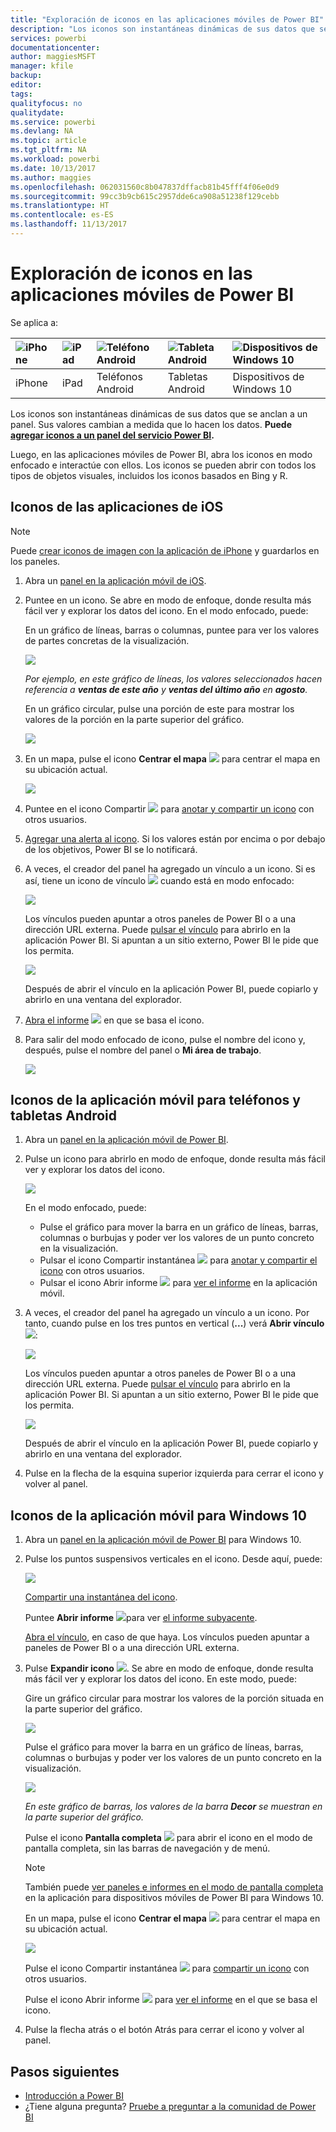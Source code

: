 ```yaml
---
title: "Exploración de iconos en las aplicaciones móviles de Power BI"
description: "Los iconos son instantáneas dinámicas de sus datos que se anclan a un panel. Obtenga más información sobre cómo interactuar con iconos de las aplicaciones móviles de Power BI."
services: powerbi
documentationcenter: 
author: maggiesMSFT
manager: kfile
backup: 
editor: 
tags: 
qualityfocus: no
qualitydate: 
ms.service: powerbi
ms.devlang: NA
ms.topic: article
ms.tgt_pltfrm: NA
ms.workload: powerbi
ms.date: 10/13/2017
ms.author: maggies
ms.openlocfilehash: 062031560c8b047837dffacb81b45fff4f06e0d9
ms.sourcegitcommit: 99cc3b9cb615c2957dde6ca908a51238f129cebb
ms.translationtype: HT
ms.contentlocale: es-ES
ms.lasthandoff: 11/13/2017
---
```

# <a name="explore-tiles-in-the-power-bi-mobile-apps"></a>Exploración de iconos en las aplicaciones móviles de Power BI
Se aplica a:

| ![iPhone](media/mobile-tiles-in-the-mobile-apps/iphone-logo-50-px.png) | ![iPad](media/mobile-tiles-in-the-mobile-apps/ipad-logo-50-px.png) | ![Teléfono Android](media/mobile-tiles-in-the-mobile-apps/android-phone-logo-50-px.png) | ![Tableta Android](media/mobile-tiles-in-the-mobile-apps/android-tablet-logo-50-px.png) | ![Dispositivos de Windows 10](media/mobile-tiles-in-the-mobile-apps/win-10-logo-50-px.png) |
|:--- |:--- |:--- |:--- |:--- |
| iPhone |iPad |Teléfonos Android |Tabletas Android |Dispositivos de Windows 10 |

Los iconos son instantáneas dinámicas de sus datos que se anclan a un panel. Sus valores cambian a medida que lo hacen los datos. **Puede [agregar iconos a un panel del servicio Power BI](service-dashboard-tiles.md).** 

Luego, en las aplicaciones móviles de Power BI, abra los iconos en modo enfocado e interactúe con ellos. Los iconos se pueden abrir con todos los tipos de objetos visuales, incluidos los iconos basados en Bing y R.

## <a name="tiles-in-the-ios-apps"></a>Iconos de las aplicaciones de iOS
> [!NOTE]
> Puede [crear iconos de imagen con la aplicación de iPhone](mobile-iphone-app-get-started.md) y guardarlos en los paneles.
> 
> 

1. Abra un [panel en la aplicación móvil de iOS](mobile-apps-view-dashboard.md).
2. Puntee en un icono. Se abre en modo de enfoque, donde resulta más fácil ver y explorar los datos del icono. En el modo enfocado, puede:
   
   En un gráfico de líneas, barras o columnas, puntee para ver los valores de partes concretas de la visualización.
   
    ![](media/mobile-tiles-in-the-mobile-apps/power-bi-iphone-line-tile-values.png)
   
   *Por ejemplo, en este gráfico de líneas, los valores seleccionados hacen referencia a **ventas de este año** y **ventas del último año** en **agosto**.*  
   
   En un gráfico circular, pulse una porción de este para mostrar los valores de la porción en la parte superior del gráfico.  
   
   ![](media/mobile-tiles-in-the-mobile-apps/power-bi-ipad-tile-pie.png)
3. En un mapa, pulse el icono **Centrar el mapa** ![](media/mobile-tiles-in-the-mobile-apps/power-bi-center-map-icon.png) para centrar el mapa en su ubicación actual.
   
     ![](media/mobile-tiles-in-the-mobile-apps/power-bi-ipad-center-map.png)
4. Puntee en el icono Compartir ![](media/mobile-tiles-in-the-mobile-apps/power-bi-iphone-share-icon.png) para [anotar y compartir un icono](mobile-annotate-and-share-a-tile-from-the-mobile-apps.md) con otros usuarios.
5. [Agregar una alerta al icono](mobile-set-data-alerts-in-the-mobile-apps.md). Si los valores están por encima o por debajo de los objetivos, Power BI se lo notificará.
6. A veces, el creador del panel ha agregado un vínculo a un icono. Si es así, tiene un icono de vínculo ![](media/mobile-tiles-in-the-mobile-apps/power-bi-iphone-link-icon.png) cuando está en modo enfocado:
   
    ![](media/mobile-tiles-in-the-mobile-apps/power-bi-iphone-tile-link.png)
   
    Los vínculos pueden apuntar a otros paneles de Power BI o a una dirección URL externa. Puede [pulsar el vínculo](service-dashboard-edit-tile.md#hyperlink) para abrirlo en la aplicación Power BI. Si apuntan a un sitio externo, Power BI le pide que los permita.
   
    ![](media/mobile-tiles-in-the-mobile-apps/pbi_andr_openlinkmessage.png)
   
    Después de abrir el vínculo en la aplicación Power BI, puede copiarlo y abrirlo en una ventana del explorador.
7. [Abra el informe](mobile-reports-in-the-mobile-apps.md) ![](media/mobile-tiles-in-the-mobile-apps/power-bi-ipad-open-report-icon.png) en que se basa el icono.
8. Para salir del modo enfocado de icono, pulse el nombre del icono y, después, pulse el nombre del panel o **Mi área de trabajo**.
   
    ![](media/mobile-tiles-in-the-mobile-apps/power-bi-ipad-tile-breadcrumb.png)

## <a name="tiles-in-the-mobile-app-for-android-phones-and-tablets"></a>Iconos de la aplicación móvil para teléfonos y tabletas Android
1. Abra un [panel en la aplicación móvil de Power BI](mobile-apps-view-dashboard.md).
2. Pulse un icono para abrirlo en modo de enfoque, donde resulta más fácil ver y explorar los datos del icono.
   
   ![](media/mobile-tiles-in-the-mobile-apps/power-bi-android-tablet-tile.png)
   
    En el modo enfocado, puede:
   
   * Pulse el gráfico para mover la barra en un gráfico de líneas, barras, columnas o burbujas y poder ver los valores de un punto concreto en la visualización.  
   * Pulsar el icono Compartir instantánea ![](media/mobile-tiles-in-the-mobile-apps/pbi_andr_sharesnapicon.png) para [anotar y compartir el icono](mobile-annotate-and-share-a-tile-from-the-mobile-apps.md) con otros usuarios.
   * Pulsar el icono Abrir informe ![](media/mobile-tiles-in-the-mobile-apps/power-bi-android-tablet-open-report-icon.png) para [ver el informe](mobile-reports-in-the-mobile-apps.md) en la aplicación móvil.
3. A veces, el creador del panel ha agregado un vínculo a un icono. Por tanto, cuando pulse en los tres puntos en vertical (**...**) verá **Abrir vínculo** ![](media/mobile-tiles-in-the-mobile-apps/power-bi-iphone-link-icon.png):
   
    ![](media/mobile-tiles-in-the-mobile-apps/power-bi-android-tile-link.png)
   
    Los vínculos pueden apuntar a otros paneles de Power BI o a una dirección URL externa. Puede [pulsar el vínculo](service-dashboard-edit-tile.md#hyperlink) para abrirlo en la aplicación Power BI. Si apuntan a un sitio externo, Power BI le pide que los permita.
   
    ![](media/mobile-tiles-in-the-mobile-apps/pbi_andr_openlinkmessage.png)
   
    Después de abrir el vínculo en la aplicación Power BI, puede copiarlo y abrirlo en una ventana del explorador.
4. Pulse en la flecha de la esquina superior izquierda para cerrar el icono y volver al panel.

## <a name="tiles-in-the-windows-10-mobile-app"></a>Iconos de la aplicación móvil para Windows 10
1. Abra un [panel en la aplicación móvil de Power BI](mobile-apps-view-dashboard.md) para Windows 10.
2. Pulse los puntos suspensivos verticales en el icono. Desde aquí, puede: 
   
    ![](media/mobile-tiles-in-the-mobile-apps/pbi_win10tileellpslink.png)
   
    [Compartir una instantánea del icono](mobile-share-tile-windows-10-phone-app.md).
   
    Puntee **Abrir informe** ![](media/mobile-tiles-in-the-mobile-apps/power-bi-ipad-open-report-icon.png)para ver [el informe subyacente](mobile-reports-in-the-mobile-apps.md).
   
    [Abra el vínculo](service-dashboard-edit-tile.md#hyperlink), en caso de que haya. Los vínculos pueden apuntar a paneles de Power BI o a una dirección URL externa.
3. Pulse **Expandir icono** ![](media/mobile-tiles-in-the-mobile-apps/power-bi-windows-10-focus-mode-icon.png). Se abre en modo de enfoque, donde resulta más fácil ver y explorar los datos del icono. En este modo, puede:
   
   Gire un gráfico circular para mostrar los valores de la porción situada en la parte superior del gráfico.  
   
   ![](media/mobile-tiles-in-the-mobile-apps/power-bi-windows-10-pie-focus-mode.png)
   
   Pulse el gráfico para mover la barra en un gráfico de líneas, barras, columnas o burbujas y poder ver los valores de un punto concreto en la visualización.  
   
   ![](media/mobile-tiles-in-the-mobile-apps/pbi_win10ph_bartile0316.png)
   
   *En este gráfico de barras, los valores de la barra **Decor** se muestran en la parte superior del gráfico.*
   
   Pulse el icono **Pantalla completa** ![](media/mobile-tiles-in-the-mobile-apps/power-bi-full-screen-icon.png) para abrir el icono en el modo de pantalla completa, sin las barras de navegación y de menú.
   
   > [!NOTE]
   > También puede [ver paneles e informes en el modo de pantalla completa](mobile-windows-10-app-presentation-mode.md) en la aplicación para dispositivos móviles de Power BI para Windows 10.
   > 
   > 
   
   En un mapa, pulse el icono **Centrar el mapa** ![](media/mobile-tiles-in-the-mobile-apps/power-bi-center-map-icon.png) para centrar el mapa en su ubicación actual.
   
   ![](media/mobile-tiles-in-the-mobile-apps/power-bi-windows-10-center-map.png)
   
   Pulse el icono Compartir instantánea ![](media/mobile-tiles-in-the-mobile-apps/pbi_win10ph_shareicon.png) para [compartir un icono](mobile-share-tile-windows-10-phone-app.md) con otros usuarios.   
   
   Pulse el icono Abrir informe ![](media/mobile-tiles-in-the-mobile-apps/power-bi-ipad-open-report-icon.png) para [ver el informe](mobile-reports-in-the-mobile-apps.md) en el que se basa el icono. 
4. Pulse la flecha atrás o el botón Atrás para cerrar el icono y volver al panel.

## <a name="next-steps"></a>Pasos siguientes
* [Introducción a Power BI](service-get-started.md)
* ¿Tiene alguna pregunta? [Pruebe a preguntar a la comunidad de Power BI](http://community.powerbi.com/)

